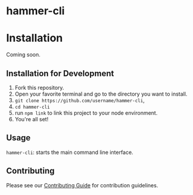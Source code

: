# hammer-cli

# Installation
Coming soon.

## Installation for Development
1. Fork this repository.
2. Open your favorite terminal and go to the directory you want to install.
3. `git clone https://github.com/username/hammer-cli`,
4. `cd hammer-cli`
5. run `npm link` to link this project to your node environment.
6. You're all set!

## Usage
`hammer-cli`: starts the main command line interface.

## Contributing
Please see our [Contributing Guide](https://github.com/hammer-io/hammer-cli/blob/master/CONTRIBUTING.md) for contribution guidelines.
